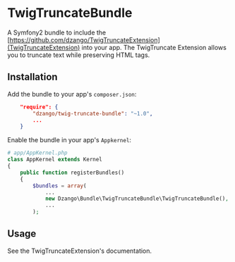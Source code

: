 TwigTruncateBundle
==================

A Symfony2 bundle to include the [https://github.com/dzango/TwigTruncateExtension](TwigTruncateExtension) into your app. The TwigTruncate Extension allows you to truncate text while preserving HTML tags.

Installation
------------

Add the bundle to your app's `composer.json`:

```json
    "require": {
        "dzango/twig-truncate-bundle": "~1.0",
        ...
    }
```

Enable the bundle in your app's `Appkernel`:

```php
# app/AppKernel.php
class AppKernel extends Kernel
{
    public function registerBundles()
    {
        $bundles = array(
        	...
            new Dzango\Bundle\TwigTruncateBundle\TwigTruncateBundle(),
            ...
        );
```

Usage
-----

See the TwigTruncateExtension's documentation.

